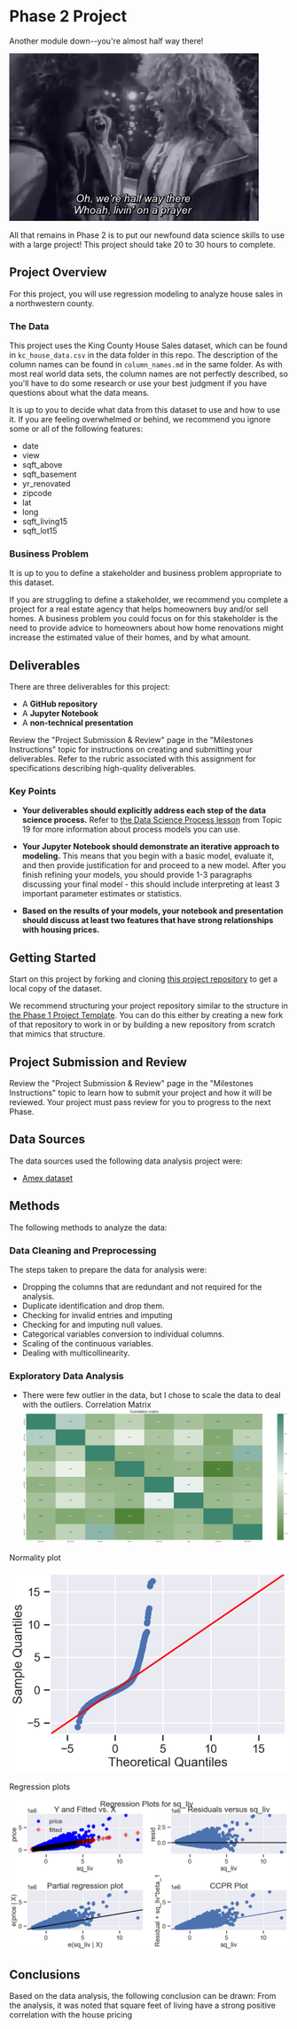 # Phase 2 Project

Another module down--you're almost half way there!

![awesome](https://raw.githubusercontent.com/learn-co-curriculum/dsc-phase-2-project-campus/master/halfway-there.gif)

All that remains in Phase 2 is to put our newfound data science skills to use with a large project! This project should take 20 to 30 hours to complete.

## Project Overview

For this project, you will use regression modeling to analyze house sales in a northwestern county.

### The Data

This project uses the King County House Sales dataset, which can be found in  `kc_house_data.csv` in the data folder in this repo. The description of the column names can be found in `column_names.md` in the same folder. As with most real world data sets, the column names are not perfectly described, so you'll have to do some research or use your best judgment if you have questions about what the data means.

It is up to you to decide what data from this dataset to use and how to use it. If you are feeling overwhelmed or behind, we recommend you ignore some or all of the following features:

* date
* view
* sqft_above
* sqft_basement
* yr_renovated
* zipcode
* lat
* long
* sqft_living15
* sqft_lot15

### Business Problem

It is up to you to define a stakeholder and business problem appropriate to this dataset.

If you are struggling to define a stakeholder, we recommend you complete a project for a real estate agency that helps homeowners buy and/or sell homes. A business problem you could focus on for this stakeholder is the need to provide advice to homeowners about how home renovations might increase the estimated value of their homes, and by what amount.

## Deliverables

There are three deliverables for this project:

* A **GitHub repository**
* A **Jupyter Notebook**
* A **non-technical presentation**

Review the "Project Submission & Review" page in the "Milestones Instructions" topic for instructions on creating and submitting your deliverables. Refer to the rubric associated with this assignment for specifications describing high-quality deliverables.

### Key Points

* **Your deliverables should explicitly address each step of the data science process.** Refer to [the Data Science Process lesson](https://github.com/learn-co-curriculum/dsc-data-science-processes) from Topic 19 for more information about process models you can use.

* **Your Jupyter Notebook should demonstrate an iterative approach to modeling.** This means that you begin with a basic model, evaluate it, and then provide justification for and proceed to a new model. After you finish refining your models, you should provide 1-3 paragraphs discussing your final model - this should include interpreting at least 3 important parameter estimates or statistics.

* **Based on the results of your models, your notebook and presentation should discuss at least two features that have strong relationships with housing prices.**

## Getting Started

Start on this project by forking and cloning [this project repository](https://github.com/learn-co-curriculum/dsc-phase-2-project) to get a local copy of the dataset.

We recommend structuring your project repository similar to the structure in [the Phase 1 Project Template](https://github.com/learn-co-curriculum/dsc-project-template). You can do this either by creating a new fork of that repository to work in or by building a new repository from scratch that mimics that structure.

## Project Submission and Review

Review the "Project Submission & Review" page in the "Milestones Instructions" topic to learn how to submit your project and how it will be reviewed. Your project must pass review for you to progress to the next Phase.


## Data Sources
The data sources used the following data analysis project were:
* [Amex dataset](https://github.com/okudapascal/dsc-phase-2-project/blob/main/data/kc_house_data.csv)

## Methods
The following methods to analyze the data:
### Data Cleaning and Preprocessing
The steps taken to prepare the data for analysis were:
- Dropping the columns that are redundant and not required for the analysis.
- Duplicate identification and drop them.
- Checking for invalid entries and imputing
- Checking for and imputing null values.
- Categorical variables conversion to individual columns.
- Scaling of the continuous variables.
- Dealing with multicollinearity.



### Exploratory Data Analysis
- There were few outlier in the data, but I chose to scale the data to deal with the outliers.
Correlation Matrix
![Correlation matrix](https://github.com/okudapascal/dsc-phase-2-project/blob/main/images/Correlation%20matrix.png?raw=true)

Normality plot

![Normality plot](https://github.com/okudapascal/dsc-phase-2-project/blob/main/images/Normality%20plot.png?raw=true)

Regression plots

![Regression plot](https://github.com/okudapascal/dsc-phase-2-project/blob/main/images/Regression%20plots.png?raw=true)

## Conclusions 
Based on the data analysis, the following conclusion can be drawn: From the analysis, it was noted that square feet of living have a strong positive correlation with the house pricing


